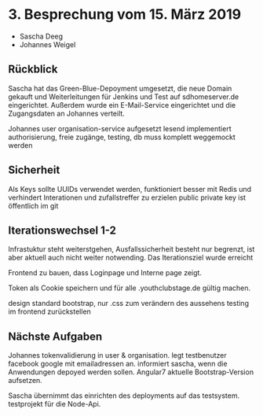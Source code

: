 # 3. Besprechung vom 15. März 2019

* Sascha Deeg
* Johannes Weigel

## Rückblick

Sascha hat das Green-Blue-Depoyment umgesetzt, die neue Domain gekauft und 
Weiterleitungen für Jenkins und Test auf sdhomeserver.de eingerichtet.
Außerdem wurde ein E-Mail-Service eingerichtet und die Zugangsdaten an Johannes
verteilt.

Johannes user organisation-service aufgesetzt lesend implementiert authorisierung, 
freie zugänge, testing, db muss komplett weggemockt werden

## Sicherheit

Als Keys sollte UUIDs verwendet werden, funktioniert besser mit Redis und verhindert Interationen und zufallstreffer zu erzielen
public private key ist öffentlich im git

## Iterationswechsel 1-2

Infrastuktur steht weiterstgehen, Ausfallssicherheit besteht nur begrenzt, ist aber aktuell auch nicht weiter notwending.
Das Iterationsziel wurde erreicht


Frontend zu bauen, dass Loginpage und Interne page zeigt.

Token als Cookie speichern und für alle .youthclubstage.de gültig machen.

design standard bootstrap, nur .css zum verändern des aussehens
testing im frontend zurückstellen

## Nächste Aufgaben

Johannes tokenvalidierung in user & organisation. legt testbenutzer facebook google mit emailadressen an. informiert sascha, wenn die Anwendungen depoyed werden sollen.
Angular7 aktuelle Bootstrap-Version aufsetzen.

Sascha übernimmt das einrichten des deployments auf das testsystem.
testprojekt für die Node-Api.
